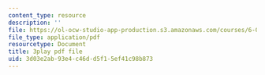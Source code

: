 ```yaml
---
content_type: resource
description: ''
file: https://ol-ocw-studio-app-production.s3.amazonaws.com/courses/6-002-circuits-and-electronics-spring-2007/3d03e2ab93e4c46dd5f15ef41c98b873_dyxcCoUgETU.pdf
file_type: application/pdf
resourcetype: Document
title: 3play pdf file
uid: 3d03e2ab-93e4-c46d-d5f1-5ef41c98b873
---
```


